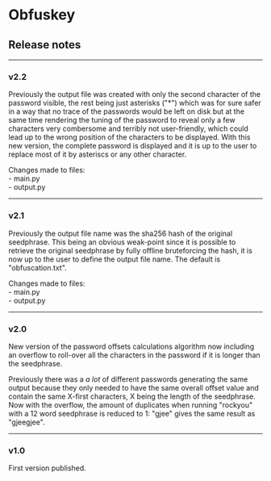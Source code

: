 # Obfuskey

## Release notes

***

### v2.2
Previously the output file was created with only the second character of the password visible, the rest being just asterisks ("*") which was for sure safer in a way that no trace of the passwords would be left on disk but at the same time rendering the tuning of the password to reveal only a few characters very combersome and terribly not user-friendly, which could lead up to the wrong position of the characters to be displayed. With this new version, the complete password is displayed and it is up to the user to replace most of it by asteriscs or any other character.

Changes made to files:  
    - main.py  
    - output.py  

***

### v2.1
Previously the output file name was the sha256 hash of the original seedphrase. This being an obvious weak-point since it is possible to retrieve the original seedphrase by fully offline bruteforcing the hash, it is now up to the user to define the output file name. The default is "obfuscation.txt".

Changes made to files:  
    - main.py  
    - output.py  

***

### v2.0
New version of the password offsets calculations algorithm now including an overflow to roll-over all the characters in the password if it is longer than the seedphrase.

Previously there was a *a lot* of different passwords generating the same output because they only needed to have the same overall offset value and contain the same X-first characters, X being the length of the seedphrase. Now with the overflow, the amount of duplicates when running "rockyou" with a 12 word seedphrase is reduced to 1: "gjee" gives the same result as "gjeegjee".

***

### v1.0
First version published.
